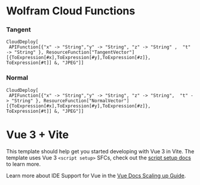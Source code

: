 # Wolfram Cloud Functions

### Tangent
```wolframlanguage
CloudDeploy[
 APIFunction[{"x" -> "String","y" -> "String", "z" -> "String" ,  "t" -> "String" }, ResourceFunction["TangentVector"][{ToExpression[#x],ToExpression[#y],ToExpression[#z]}, ToExpression[#t]] &, "JPEG"]]
```

### Normal
```wolframlanguage
CloudDeploy[
 APIFunction[{"x" -> "String","y" -> "String", "z" -> "String",  "t" -> "String" }, ResourceFunction["NormalVector"][{ToExpression[#x],ToExpression[#y],ToExpression[#z]}, ToExpression[#t]] &, "JPEG"]]
```

# Vue 3 + Vite

This template should help get you started developing with Vue 3 in Vite. The template uses Vue 3 `<script setup>` SFCs, check out the [script setup docs](https://v3.vuejs.org/api/sfc-script-setup.html#sfc-script-setup) to learn more.

Learn more about IDE Support for Vue in the [Vue Docs Scaling up Guide](https://vuejs.org/guide/scaling-up/tooling.html#ide-support).
